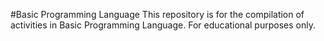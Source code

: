 #Basic Programming Language
This repository is for the compilation of activities in Basic Programming Language. For educational purposes only.
